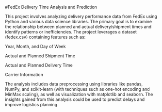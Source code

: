 #FedEx Delivery Time Analysis and Prediction

This project involves analyzing delivery performance data from FedEx using Python and various data science libraries. The primary goal is to examine the relationship between planned and actual delivery/shipment times and identify patterns or inefficiencies. The project leverages a dataset (fedex.csv) containing features such as:

Year, Month, and Day of Week

Actual and Planned Shipment Time

Actual and Planned Delivery Time

Carrier Information


The analysis includes data preprocessing using libraries like pandas, NumPy, and scikit-learn (with techniques such as one-hot encoding and MinMax scaling), as well as visualization with matplotlib and seaborn. The insights gained from this analysis could be used to predict delays and improve logistics planning.
